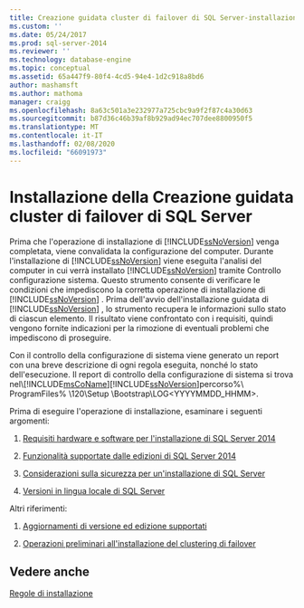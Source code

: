 ```yaml
---
title: Creazione guidata cluster di failover di SQL Server-installazione | Microsoft Docs
ms.custom: ''
ms.date: 05/24/2017
ms.prod: sql-server-2014
ms.reviewer: ''
ms.technology: database-engine
ms.topic: conceptual
ms.assetid: 65a447f9-80f4-4cd5-94e4-1d2c918a8bd6
author: mashamsft
ms.author: mathoma
manager: craigg
ms.openlocfilehash: 8a63c501a3e232977a725cbc9a9f2f87c4a30d63
ms.sourcegitcommit: b87d36c46b39af8b929ad94ec707dee8800950f5
ms.translationtype: MT
ms.contentlocale: it-IT
ms.lasthandoff: 02/08/2020
ms.locfileid: "66091973"
---
```

# <a name="sql-server-failover-cluster-wizard---install"></a>Installazione della Creazione guidata cluster di failover di SQL Server
  Prima che l'operazione di installazione di [!INCLUDE[ssNoVersion](../../includes/ssnoversion-md.md)] venga completata, viene convalidata la configurazione del computer. Durante l'installazione di [!INCLUDE[ssNoVersion](../../includes/ssnoversion-md.md)] viene eseguita l'analisi del computer in cui verrà installato [!INCLUDE[ssNoVersion](../../includes/ssnoversion-md.md)] tramite Controllo configurazione sistema. Questo strumento consente di verificare le condizioni che impediscono la corretta operazione di installazione di [!INCLUDE[ssNoVersion](../../includes/ssnoversion-md.md)] . Prima dell'avvio dell'installazione guidata di [!INCLUDE[ssNoVersion](../../includes/ssnoversion-md.md)] , lo strumento recupera le informazioni sullo stato di ciascun elemento. Il risultato viene confrontato con i requisiti, quindi vengono fornite indicazioni per la rimozione di eventuali problemi che impediscono di proseguire.  
  
 Con il controllo della configurazione di sistema viene generato un report con una breve descrizione di ogni regola eseguita, nonché lo stato dell'esecuzione. Il report di controllo della configurazione di sistema si trova nel\\[!INCLUDE[msCoName](../../includes/msconame-md.md)][!INCLUDE[ssNoVersion](../../includes/ssnoversion-md.md)]percorso%\\ ProgramFiles% \120\Setup \\Bootstrap\LOG<YYYYMMDD_HHMM>.  
  
 Prima di eseguire l'operazione di installazione, esaminare i seguenti argomenti:  
  
1.  [Requisiti hardware e software per l'installazione di SQL Server 2014](hardware-and-software-requirements-for-installing-sql-server.md)  
  
2.  [Funzionalità supportate dalle edizioni di SQL Server 2014](../../../2014/getting-started/features-supported-by-the-editions-of-sql-server-2014.md)  
  
3.  [Considerazioni sulla sicurezza per un'installazione di SQL Server](../../../2014/sql-server/install/security-considerations-for-a-sql-server-installation.md)  
  
4.  [Versioni in lingua locale di SQL Server](../../../2014/sql-server/install/local-language-versions-in-sql-server.md)  
  
 Altri riferimenti:  
  
1.  [Aggiornamenti di versione ed edizione supportati](../../database-engine/install-windows/supported-version-and-edition-upgrades.md)  
  
2.  [Operazioni preliminari all'installazione del clustering di failover](../failover-clusters/install/before-installing-failover-clustering.md)  
  
## <a name="see-also"></a>Vedere anche  
 [Regole di installazione](../../../2014/sql-server/install/install-rules.md)  
  
  
